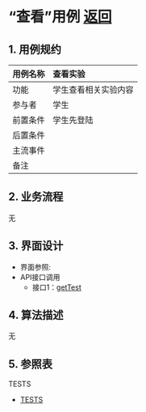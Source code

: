 ﻿﻿<!-- markdownlint-disable MD033-->
<!-- 禁止MD033类型的警告 https://www.npmjs.com/package/markdownlint -->

# “查看”用例 [返回](../README.md)
## 1. 用例规约

|用例名称|查看实验|
|-------|:-------------|
|功能|学生查看相关实验内容|
|参与者|学生|
|前置条件|学生先登陆|
|后置条件||
|主流事件| |
|备注| |

## 2. 业务流程
无

## 3. 界面设计
- 界面参照: 
- API接口调用
    - 接口1：[getTest](../接口/getTest.md)

## 4. 算法描述
无
    
## 5. 参照表
TESTS
- [TESTS](../数据库设计.md/#TESTS)
